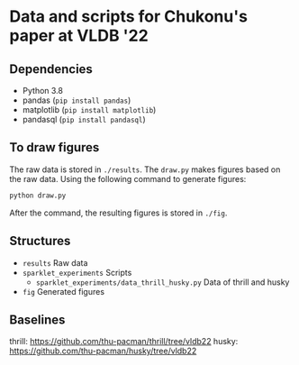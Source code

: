 # Data and scripts for Chukonu's paper at VLDB '22

## Dependencies

* Python 3.8
* pandas (`pip install pandas`)
* matplotlib (`pip install matplotlib`)
* pandasql (`pip install pandasql`)

## To draw figures

The raw data is stored in `./results`.
The `draw.py` makes figures based on the raw data.
Using the following command to generate figures:

```bash
python draw.py
```

After the command, the resulting figures is stored in `./fig`.

## Structures

* `results` Raw data
* `sparklet_experiments` Scripts
  * `sparklet_experiments/data_thrill_husky.py` Data of thrill and husky
* `fig` Generated figures

## Baselines

thrill: https://github.com/thu-pacman/thrill/tree/vldb22
husky: https://github.com/thu-pacman/husky/tree/vldb22